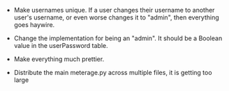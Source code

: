 * Make usernames unique.  If a user changes their username to another
  user's username, or even worse changes it to "admin", then
  everything goes haywire.

* Change the implementation for being an "admin".  It should be a
  Boolean value in the userPassword table.

* Make everything much prettier.

* Distribute the main meterage.py across multiple files, it is getting
  too large